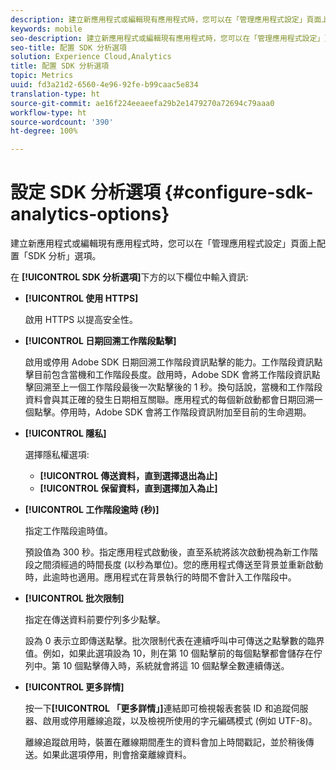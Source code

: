 ```yaml
---
description: 建立新應用程式或編輯現有應用程式時，您可以在「管理應用程式設定」頁面上配置「SDK 分析」選項。
keywords: mobile
seo-description: 建立新應用程式或編輯現有應用程式時，您可以在「管理應用程式設定」頁面上配置「SDK 分析」選項。
seo-title: 配置 SDK 分析選項
solution: Experience Cloud,Analytics
title: 配置 SDK 分析選項
topic: Metrics
uuid: fd3a21d2-6560-4e96-92fe-b99caac5e834
translation-type: ht
source-git-commit: ae16f224eeaeefa29b2e1479270a72694c79aaa0
workflow-type: ht
source-wordcount: '390'
ht-degree: 100%

---
```



# 設定 SDK 分析選項 {#configure-sdk-analytics-options}

建立新應用程式或編輯現有應用程式時，您可以在「管理應用程式設定」頁面上配置「SDK 分析」選項。

在 **[!UICONTROL SDK 分析選項]**&#x200B;下方的以下欄位中輸入資訊:

* **[!UICONTROL 使用 HTTPS]**

   啟用 HTTPS 以提高安全性。

* **[!UICONTROL 日期回溯工作階段點擊]**

   啟用或停用 Adobe SDK 日期回溯工作階段資訊點擊的能力。工作階段資訊點擊目前包含當機和工作階段長度。啟用時，Adobe SDK 會將工作階段資訊點擊回溯至上一個工作階段最後一次點擊後的 1 秒。換句話說，當機和工作階段資料會與其正確的發生日期相互關聯。應用程式的每個新啟動都會日期回溯一個點擊。停用時，Adobe SDK 會將工作階段資訊附加至目前的生命週期。

* **[!UICONTROL 隱私]**

   選擇隱私權選項:

   * **[!UICONTROL 傳送資料，直到選擇退出為止]**
   * **[!UICONTROL 保留資料，直到選擇加入為止]**

* **[!UICONTROL 工作階段逾時 (秒)]**

   指定工作階段逾時值。

   預設值為 300 秒。指定應用程式啟動後，直至系統將該次啟動視為新工作階段之間須經過的時間長度 (以秒為單位)。您的應用程式傳送至背景並重新啟動時，此逾時也適用。應用程式在背景執行的時間不會計入工作階段中。

* **[!UICONTROL 批次限制]**

   指定在傳送資料前要佇列多少點擊。

   設為 0 表示立即傳送點擊。批次限制代表在連續呼叫中可傳送之點擊數的臨界值。例如，如果此選項設為 10，則在第 10 個點擊前的每個點擊都會儲存在佇列中。第 10 個點擊傳入時，系統就會將這 10 個點擊全數連續傳送。

* **[!UICONTROL 更多詳情]**

   按一下&#x200B;**[!UICONTROL 「更多詳情」]**&#x200B;連結即可檢視報表套裝 ID 和追蹤伺服器、啟用或停用離線追蹤，以及檢視所使用的字元編碼模式 (例如 UTF-8)。

   離線追蹤啟用時，裝置在離線期間產生的資料會加上時間戳記，並於稍後傳送。如果此選項停用，則會捨棄離線資料。
